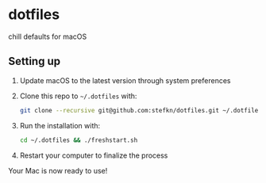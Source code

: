 # dotfiles
chill defaults for macOS

## Setting up

1. Update macOS to the latest version through system preferences
2. Clone this repo to `~/.dotfiles` with:

    ```zsh
    git clone --recursive git@github.com:stefkn/dotfiles.git ~/.dotfiles
    ```

3. Run the installation with:

    ```zsh
    cd ~/.dotfiles && ./freshstart.sh
    ```

4. Restart your computer to finalize the process

Your Mac is now ready to use!
